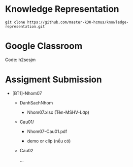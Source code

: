 # Knowledge Representation

`git clone https://github.com/master-k30-hcmus/knowledge-representation.git`

# Google Classroom
Code: h2sesjm

# Assigment Submission

- \[BT1\]-Nhom07

	- DanhSachNhom
	
		- Nhom07.xlsx (Tên-MSHV-Lớp)
		
	- Cau01/
	
		- Nhom07-Cau01.pdf
		
		- demo or clip (nếu có)
		
	- Cau02
	
		...
